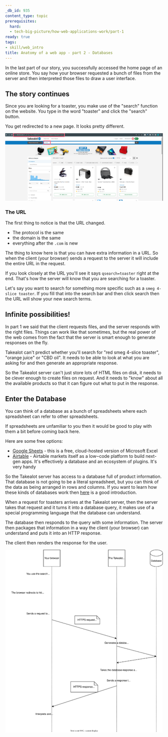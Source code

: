 ```yaml
---
_db_id: 935
content_type: topic
prerequisites:
  hard:
  - tech-big-picture/how-web-applications-work/part-1
ready: true
tags:
- skill/web_intro
title: Anatomy of a web app - part 2 - Databases
---
```


In the last part of our story, you successfully accessed the home page of an online store. You say how your browser requested a bunch of files from the server and then interpreted those files to draw a user interface.

## The story continues 

Since you are looking for a toaster, you make use of the "search" function on the website. You type in the word "toaster" and click the "search" button. 

You get redirected to a new page. It looks pretty different. 

![](toaster-search-results.png)

### The URL

The first thing to notice is that the URL changed. 

- The protocol is the same
- the domain is the same
- everything after the `.com` is new

The thing to know here is that you can have extra information in a URL. So when the client (your browser) sends a request to the server it will include the entire URL in the request.

If you look closely at the URL you'll see it says `qsearch=toaster` right at the end. That's how the server will know that you are searching for a toaster. 

Let's say you want to search for something more specific such as a `smeg 4-slice toaster`. If you fill that into the search bar and then click search then the URL will show your new search terms. 

## Infinite possibilities!

In part 1 we said that the client requests files, and the server responds with the right files. Things can work like that sometimes, but the real power of the web comes from the fact that the server is smart enough to generate responses on the fly.

Takealot can't predict whether you'll search for "red smeg 4-slice toaster", "orange juice" or "CBD oil". It needs to be able to look at what you are asking for and then generate an appropriate response. 

So the Takealot server can't just store lots of HTML files on disk, it needs to be clever enough to create files on request. And it needs to "know" about all the available products so that it can figure out what to put in the response.

## Enter the Database

You can think of a database as a bunch of spreadsheets where each spreadsheet can refer to other spreadsheets.

If spreadsheets are unfamiliar to you then it would be good to play with them a bit before coming back here.

Here are some free options:

- [Google Sheets](https://www.google.com/sheets/about/) - this is a free, cloud-hosted version of Microsoft Excel
- [Airtable](https://airtable.com/invite/r/svpGJ62f) - Airtable markets itself as a low‒code platform to build next-gen apps.  It's effectively a database and an ecosystem of plugins. It's very handy

So the Takealot server has access to a database full of product information. That database is not going to be a literal spreadsheet, but you can think of the data as being arranged in rows and columns.  If you want to learn how these kinds of databases work then [here](https://www.sololearn.com/learn/courses/sql-introduction) is a good introduction.

When a request for toasters arrives at the Takealot server, then the server takes that request and it turns it into a database query, it makes use of a special programming language that the database can understand. 

The database then responds to the query with some information. The server then packages that information in a way the client (your browser) can understand and puts it into an HTTP response. 

The client then renders the response for the user.

![](request-response.drawio.svg)